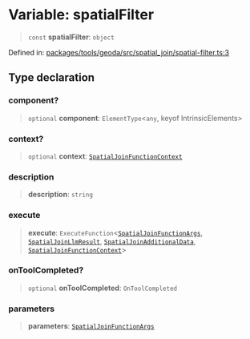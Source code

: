 # Variable: spatialFilter

> `const` **spatialFilter**: `object`

Defined in: [packages/tools/geoda/src/spatial\_join/spatial-filter.ts:3](https://github.com/geodaopenjs/openassistant/blob/0a6a7e7306d75a25dc968b3117f04cb7bd613bec/packages/tools/geoda/src/spatial_join/spatial-filter.ts#L3)

## Type declaration

### component?

> `optional` **component**: `ElementType`\<`any`, keyof IntrinsicElements\>

### context?

> `optional` **context**: [`SpatialJoinFunctionContext`](../type-aliases/SpatialJoinFunctionContext.md)

### description

> **description**: `string`

### execute

> **execute**: `ExecuteFunction`\<[`SpatialJoinFunctionArgs`](../type-aliases/SpatialJoinFunctionArgs.md), [`SpatialJoinLlmResult`](../type-aliases/SpatialJoinLlmResult.md), [`SpatialJoinAdditionalData`](../type-aliases/SpatialJoinAdditionalData.md), [`SpatialJoinFunctionContext`](../type-aliases/SpatialJoinFunctionContext.md)\>

### onToolCompleted?

> `optional` **onToolCompleted**: `OnToolCompleted`

### parameters

> **parameters**: [`SpatialJoinFunctionArgs`](../type-aliases/SpatialJoinFunctionArgs.md)
